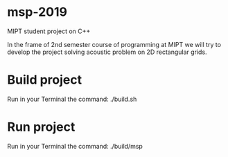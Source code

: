 # msp-2019
MIPT student project on C++

In the frame of 2nd semester course of programming at MIPT we will try to develop the project solving acoustic problem on 2D rectangular grids.

# Build project #
Run in your Terminal the command: ./build.sh

# Run project #
Run in your Terminal the command: ./build/msp
